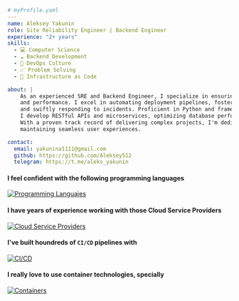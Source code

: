 ```yaml
# myProfile.yaml
---
name: Aleksey Yakunin
role: Site Reliability Engineer | Backend Engineer
experience: "2+ years"
skills:
  - 💻 Computer Science
  - ☁️ Backend Development
  - 🔂 DevOps Culture
  - ✅ Problem Solving
  - 📄 Infrastructure as Code

about: |
    As an experienced SRE and Backend Engineer, I specialize in ensuring system reliability, scalability, 
    and performance. I excel in automating deployment pipelines, fosteringcollaboration between teams, 
    and swiftly responding to incidents. Proficient in Python and frameworks like Flask and FastAPI, 
    I develop RESTful APIs and microservices, optimizing database performance and data security. 
    With a proven track record of delivering complex projects, I'm dedicated to innovation and
    maintaining seamless user experiences.

contact:
  email: yakunina1111@gmail.com
  github: https://github.com/Aleksey512
  telegram: https://t.me/aleks_yakunin
```

#### I feel confident with the following programming languages
[![Programming Languajes](https://skillicons.dev/icons?i=py,bash,go,php)](https://skillicons.dev)

#### I have years of experience working with those Cloud Service Providers
[![Cloud Service Providers](https://skillicons.dev/icons?i=aws,gcp,azure,cloudflare)](https://skillicons.dev)

#### I've built houndreds of `CI/CD` pipelines with
[![CI/CD](https://skillicons.dev/icons?i=gitlab,githubactions)](https://skillicons.dev)

#### I really love to use container technologies, specially
[![Containers](https://skillicons.dev/icons?i=docker,kubernetes)](https://skillicons.dev)

<!--
**Aleksey512/Aleksey512** is a ✨ _special_ ✨ repository because its `README.md` (this file) appears on your GitHub profile.

Here are some ideas to get you started:

- 🔭 I’m currently working on ...
- 🌱 I’m currently learning ...
- 👯 I’m looking to collaborate on ...
- 🤔 I’m looking for help with ...
- 💬 Ask me about ...
- 📫 How to reach me: ...
- 😄 Pronouns: ...
- ⚡ Fun fact: ...
-->
